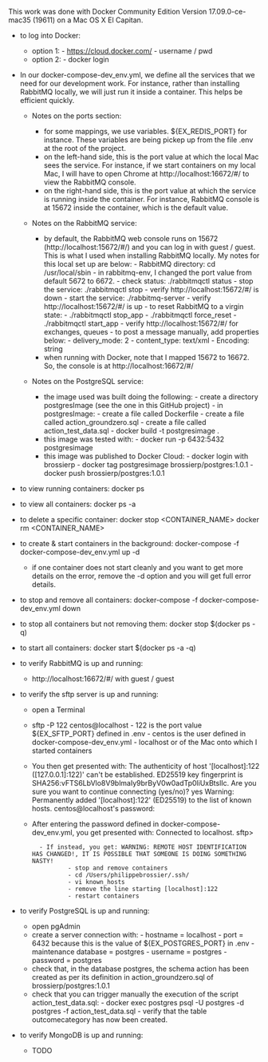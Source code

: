 This work was done with Docker Community Edition Version 17.09.0-ce-mac35 (19611) on a Mac OS X El Capitan.


- to log into Docker:
	- option 1:
			- https://cloud.docker.com/
			- username / pwd
	- option 2:
			- docker login


- In our docker-compose-dev_env.yml, we define all the services that we need for our development work. For instance, rather than installing RabbitMQ locally, we will just run it inside a container. This helps be efficient quickly.
	- Notes on the ports section:
		- for some mappings, we use variables. ${EX_REDIS_PORT} for instance. These variables are being pickep up from the file .env at the root of the project.
		- on the left-hand side, this is the port value at which the local Mac sees the service. For instance, if we start containers on my local Mac, I will have to open Chrome at http://localhost:16672/#/ to view the RabbitMQ console.
		- on the right-hand side, this is the port value at which the service is running inside the container. For instance, RabbitMQ console is at 15672 inside the container, which is the default value.

	- Notes on the RabbitMQ service:
		- by default, the RabbitMQ web console runs on 15672 (http://localhost:15672/#/) and you can log in with guest / guest. This is what I used when installing RabbitMQ locally. My notes for this local set up are below:
				- RabbitMQ directory: cd /usr/local/sbin
					- in rabbitmq-env, I changed the port value from default 5672 to 6672.
				- check status: ./rabbitmqctl status
				- stop the service: ./rabbitmqctl stop
						- verify http://localhost:15672/#/ is down
				- start the service: ./rabbitmq-server
						- verify http://localhost:15672/#/ is up
				- to reset RabbitMQ to a virgin state:
						- ./rabbitmqctl stop_app
						- ./rabbitmqctl force_reset
						- ./rabbitmqctl start_app
						- verify http://localhost:15672/#/ for exchanges, queues
				- to post a message manually, add properties below:
						- delivery_mode: 2
						- content_type: text/xml
						- Encoding: string
		- when running with Docker, note that I mapped 15672 to 16672. So, the console is at http://localhost:16672/#/

	- Notes on the PostgreSQL service:
		- the image used was built doing the following:
				- create a directory postgresImage (see the one in this GitHub project)
				- in postgresImage:
						- create a file called Dockerfile
						- create a file called action_groundzero.sql
						- create a file called action_test_data.sql
						- docker build -t postgresimage .
		- this image was tested with:
				- docker run -p 6432:5432 postgresimage
		- this image was published to Docker Cloud:
				- docker login with brossierp
				- docker tag postgresimage brossierp/postgres:1.0.1
				- docker push brossierp/postgres:1.0.1


- to view running containers:
docker ps


- to view all containers:
docker ps -a


- to delete a specific container:
docker stop <CONTAINER_NAME>
docker rm <CONTAINER_NAME>


- to create & start containers in the background:
docker-compose -f docker-compose-dev_env.yml up -d  
	- if one container does not start cleanly and you want to get more details on the error, remove the -d option and you will get full error details.


- to stop and remove all containers:
docker-compose -f docker-compose-dev_env.yml down  


- to stop all containers but not removing them:
docker stop $(docker ps -q)


- to start all containers:
docker start $(docker ps -a -q)


- to verify RabbitMQ is up and running:
	- http://localhost:16672/#/ with guest / guest


- to verify the sftp server is up and running:
	- open a Terminal
	- sftp -P 122 centos@localhost
			- 122 is the port value ${EX_SFTP_PORT} defined in .env
			- centos is the user defined in docker-compose-dev_env.yml
			- localhost or <host-ip> of the Mac onto which I started containers
	- You then get presented with:
			The authenticity of host '[localhost]:122 ([127.0.0.1]:122)' can't be established.
			ED25519 key fingerprint is SHA256:vFTS6LbVlo8V9blmaIy9brByV0w0adTp0liUxBtslIc.
			Are you sure you want to continue connecting (yes/no)? yes
			Warning: Permanently added '[localhost]:122' (ED25519) to the list of known hosts.
			centos@localhost's password: 
	- After entering the password defined in docker-compose-dev_env.yml, you get presented with:
			Connected to localhost.
			sftp> 

			- If instead, you get: WARNING: REMOTE HOST IDENTIFICATION HAS CHANGED!, IT IS POSSIBLE THAT SOMEONE IS DOING SOMETHING NASTY!
					- stop and remove containers
					- cd /Users/philippebrossier/.ssh/
					- vi known_hosts
					- remove the line starting [localhost]:122
					- restart containers


- to verify PostgreSQL is up and running:
	- open pgAdmin
	- create a server connection with:
			- hostname = localhost
			- port = 6432 because this is the value of ${EX_POSTGRES_PORT} in .env
			- maintenance database = postgres
			- username = postgres
			- password = postgres
	- check that, in the database postgres, the schema action has been created as per its definition in action_groundzero.sql of brossierp/postgres:1.0.1
	- check that you can trigger manually the execution of the script action_test_data.sql:
			- docker exec postgres psql -U postgres -d postgres -f action_test_data.sql
			- verify that the table outcomecategory has now been created.


- to verify MongoDB is up and running:
	- TODO
	
